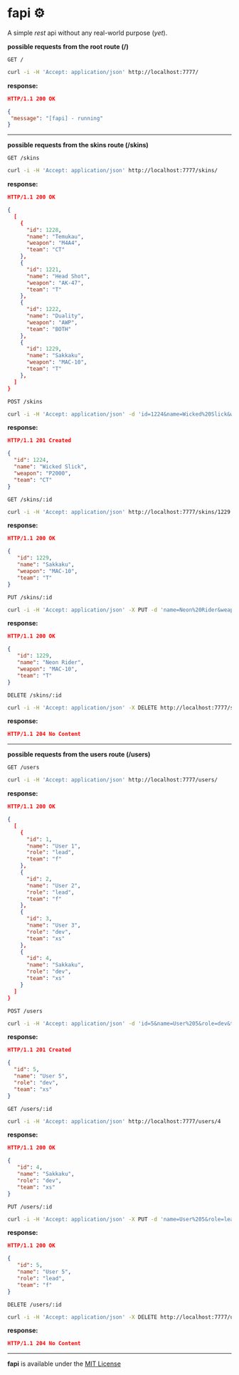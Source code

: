 # fapi ⚙️

A simple *rest* api without any real-world purpose (*yet*).

**possible requests from the root route (/)**

`GET /`

```bash
curl -i -H 'Accept: application/json' http://localhost:7777/
```

**response:**

```json
HTTP/1.1 200 OK

{ 
 "message": "[fapi] - running" 
}
```

---


**possible requests from the skins route (/skins)**

`GET /skins`

```bash
curl -i -H 'Accept: application/json' http://localhost:7777/skins/
```

**response:**

```json
HTTP/1.1 200 OK

{
  [
    {
      "id": 1228,
      "name": "Temukau",
      "weapon": "M4A4",
      "team": "CT"
    },
    {
      "id": 1221,
      "name": "Head Shot",
      "weapon": "AK-47",
      "team": "T"
    },
    {
      "id": 1222,
      "name": "Duality",
      "weapon": "AWP",
      "team": "BOTH"
    },
    {
      "id": 1229,
      "name": "Sakkaku",
      "weapon": "MAC-10",
      "team": "T"
    },
  ]
}
```


`POST /skins`

```bash
curl -i -H 'Accept: application/json' -d 'id=1224&name=Wicked%20Slick&weapon=P2000&team=CT' http://localhost:7777/skins
```

**response:**

```json
HTTP/1.1 201 Created

{
  "id": 1224,
  "name": "Wicked Slick",
  "weapon": "P2000",
  "team": "CT"
}
```


`GET /skins/:id`

```bash
curl -i -H 'Accept: application/json' http://localhost:7777/skins/1229
```

**response:**

```json
HTTP/1.1 200 OK

{
   "id": 1229,
   "name": "Sakkaku",
   "weapon": "MAC-10",
   "team": "T"
}
```


`PUT /skins/:id`


```bash
curl -i -H 'Accept: application/json' -X PUT -d 'name=Neon%20Rider&weapon=MAC-10&team=T' http://localhost:7777/skins/1229
```

**response:**

```json
HTTP/1.1 200 OK

{
   "id": 1229,
   "name": "Neon Rider",
   "weapon": "MAC-10",
   "team": "T"
}
```


`DELETE /skins/:id`

```bash
curl -i -H 'Accept: application/json' -X DELETE http://localhost:7777/skins/1229
```

**response:**

```json
HTTP/1.1 204 No Content
```


---

**possible requests from the users route (/users)**

`GET /users`

```bash
curl -i -H 'Accept: application/json' http://localhost:7777/users/
```

**response:**

```json
HTTP/1.1 200 OK

{
  [
    {
      "id": 1,
      "name": "User 1",
      "role": "lead",
      "team": "f"
    },
    {
      "id": 2,
      "name": "User 2",
      "role": "lead",
      "team": "f"
    },
    {
      "id": 3,
      "name": "User 3",
      "role": "dev",
      "team": "xs"
    },
    {
      "id": 4,
      "name": "Sakkaku",
      "role": "dev",
      "team": "xs"
    }
  ]
}
```


`POST /users`

```bash
curl -i -H 'Accept: application/json' -d 'id=5&name=User%205&role=dev&team=xs' http://localhost:7777/users
```

**response:**

```json
HTTP/1.1 201 Created

{
  "id": 5,
  "name": "User 5",
  "role": "dev",
  "team": "xs"
}
```


`GET /users/:id`

```bash
curl -i -H 'Accept: application/json' http://localhost:7777/users/4
```

**response:**

```json
HTTP/1.1 200 OK

{
   "id": 4,
   "name": "Sakkaku",
   "role": "dev",
   "team": "xs"
}
```


`PUT /users/:id`


```bash
curl -i -H 'Accept: application/json' -X PUT -d 'name=User%205&role=lead&team=xs' http://localhost:7777/users/5
```

**response:**

```json
HTTP/1.1 200 OK

{
   "id": 5,
   "name": "User 5",
   "role": "lead",
   "team": "f"
}
```


`DELETE /users/:id`

```bash
curl -i -H 'Accept: application/json' -X DELETE http://localhost:7777/users/5
```

**response:**

```json
HTTP/1.1 204 No Content
```


---

**fapi** is available under the [MIT License](https://github.com/otvv/fapi/blob/master/LICENSE)
